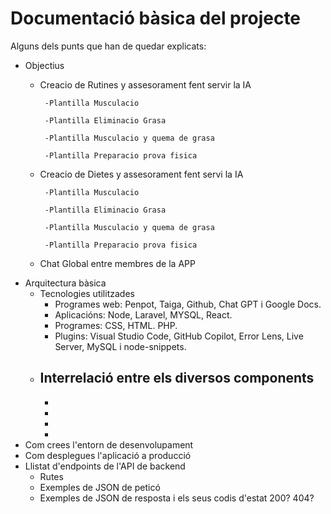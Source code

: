 # Documentació bàsica del projecte
Alguns dels punts que han de quedar explicats:
 * Objectius
     - Creacio de Rutines y assesorament fent servir la IA
       
            -Plantilla Musculacio
   
            -Plantilla Eliminacio Grasa
       
            -Plantilla Musculacio y quema de grasa
       
            -Plantilla Preparacio prova fisica
       
     - Creacio de Dietes y assesorament fent servi la IA
       
            -Plantilla Musculacio
       
            -Plantilla Eliminacio Grasa
       
            -Plantilla Musculacio y quema de grasa
       
            -Plantilla Preparacio prova fisica
       
     - Chat Global entre membres de la APP
 * Arquitectura bàsica
   * Tecnologies utilitzades
       - Programes web: Penpot, Taiga, Github, Chat GPT i Google Docs. 
       - Aplicacións: Node, Laravel, MYSQL, React. 
       - Programes: CSS, HTML. PHP.
       - Plugins: Visual Studio Code, GitHub Copilot, Error Lens, Live Server, MySQL i node-snippets.
   * Interrelació entre els diversos components
       -
       -
       -
       -
       -
 * Com crees l'entorn de desenvolupament
 * Com desplegues l'aplicació a producció
 * Llistat d'endpoints de l'API de backend
    * Rutes
   * Exemples de JSON de peticó
   * Exemples de JSON de resposta i els seus codis d'estat 200? 404?
